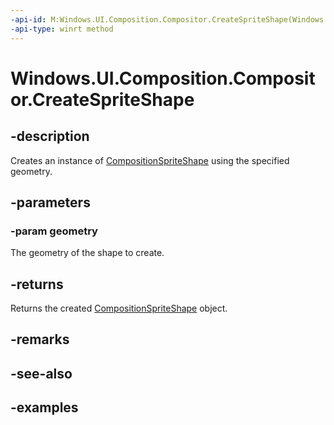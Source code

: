 ```yaml
---
-api-id: M:Windows.UI.Composition.Compositor.CreateSpriteShape(Windows.UI.Composition.CompositionGeometry)
-api-type: winrt method
---
```


<!-- Method syntax.
public CompositionSpriteShape Compositor.CreateSpriteShape(CompositionGeometry geometry)
-->

# Windows.UI.Composition.Compositor.CreateSpriteShape

## -description

Creates an instance of [CompositionSpriteShape](compositionspriteshape.md) using the specified geometry.



## -parameters
### -param geometry

The geometry of the shape to create.

## -returns

Returns the created [CompositionSpriteShape](compositionspriteshape.md) object.

## -remarks

## -see-also

## -examples

